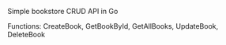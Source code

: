 Simple bookstore CRUD API in Go

Functions: CreateBook, GetBookById, GetAllBooks, UpdateBook, DeleteBook